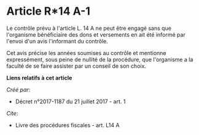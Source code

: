 # Article R*14 A-1

Le contrôle prévu à l'article L. 14 A ne peut être engagé sans que l'organisme bénéficiaire des dons et versements en ait été
informé par l'envoi d'un avis l'informant du contrôle. 

Cet avis précise les années soumises au contrôle et mentionne expressément, sous peine de nullité de la procédure, que
l'organisme a la faculté de se faire assister par un conseil de son choix.

**Liens relatifs à cet article**

_Créé par_:

  - Décret n°2017-1187 du 21 juillet 2017 - art. 1

_Cite_:

  - Livre des procédures fiscales - art. L14 A
